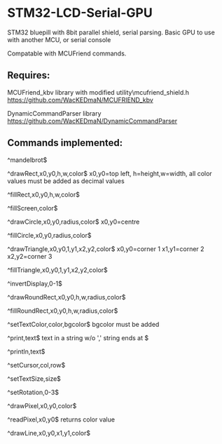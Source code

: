 # STM32-LCD-Serial-GPU
STM32 bluepill with 8bit parallel shield, serial parsing. Basic GPU to use with another MCU, or serial console

Compatable with MCUFriend commands.

## Requires:

MCUFriend_kbv library with modified utility\mcufriend_shield.h 
https://github.com/WacKEDmaN/MCUFRIEND_kbv

DynamicCommandParser library 
https://github.com/WacKEDmaN/DynamicCommandParser


## Commands implemented:

^mandelbrot$

^drawRect,x0,y0,h,w,color$   x0,y0=top left, h=height,w=width, all color values must be added as decimal values

^fillRect,x0,y0,h,w,color$

^fillScreen,color$

^drawCircle,x0,y0,radius,color$   x0,y0=centre 

^fillCircle,x0,y0,radius,color$

^drawTriangle,x0,y0,1,y1,x2,y2,color$  x0,y0=corner 1  x1,y1=corner 2  x2,y2=corner 3

^fillTriangle,x0,y0,1,y1,x2,y2,color$

^invertDisplay,0-1$  

^drawRoundRect,x0,y0,h,w,radius,color$  

^fillRoundRect,x0,y0,h,w,radius,color$

^setTextColor,color,bgcolor$   bgcolor must be added

^print,text$  text in a string w/o ',' string ends at $

^println,text$ 

^setCursor,col,row$  

^setTextSize,size$

^setRotation,0-3$

^drawPixel,x0,y0,color$

^readPixel,x0,y0$  returns color value

^drawLine,x0,y0,x1,y1,color$ 
